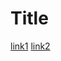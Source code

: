 # Title

[link1](http://www.website.com/?utm_source=google%5BB%2B%5D&utm_medium=cpc&utm_content=google_ad(B)&utm_campaign=product)
[link2](https://twitter.com/elonmusk/status/1054510095491428352)